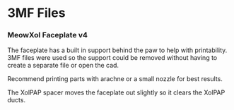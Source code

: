 # 3MF Files

### MeowXol Faceplate v4

The faceplate has a built in support behind the paw to help with printability. 3MF files were used so the support could be removed without having to create a separate file or open the cad.

Recommend printing parts with arachne or a small nozzle for best results.

The XolPAP spacer moves the faceplate out slightly so it clears the XolPAP ducts.